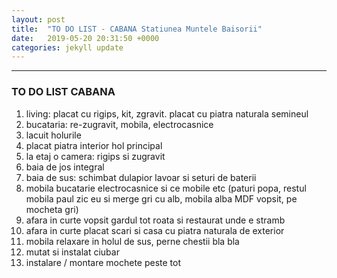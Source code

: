 ```yaml
---
layout: post
title:  "TO DO LIST - CABANA Statiunea Muntele Baisorii"
date:   2019-05-20 20:31:50 +0000
categories: jekyll update
---
```

---
### TO DO LIST CABANA
1. living: placat cu rigips, kit, zgravit. placat cu piatra naturala semineul
2. bucataria: re-zugravit, mobila, electrocasnice
3. lacuit holurile
4. placat piatra interior hol principal
5. la etaj o camera: rigips si zugravit
6. baia de jos integral
7. baia de sus: schimbat dulapior lavoar si seturi de baterii
8. mobila bucatarie electrocasnice si ce mobile etc (paturi popa, restul mobila paul zic eu si merge gri cu alb, mobila alba MDF vopsit, pe mocheta gri)
9. afara in curte vopsit gardul tot roata si restaurat unde e stramb
10. afara in curte placat scari si casa cu piatra naturala de exterior
11. mobila relaxare in holul de sus, perne chestii bla bla
12. mutat si instalat ciubar
13. instalare / montare mochete peste tot 
